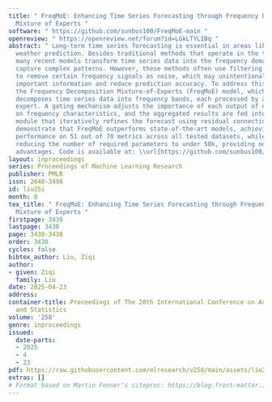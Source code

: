 ```yaml
---
title: " FreqMoE: Enhancing Time Series Forecasting through Frequency Decomposition
  Mixture of Experts "
software: " https://github.com/sunbus100/FreqMoE-main "
openreview: " https://openreview.net/forum?id=LGkLTYLIBq "
abstract: " Long-term time series forecasting is essential in areas like finance and
  weather prediction. Besides traditional methods that operate in the time domain,
  many recent models transform time series data into the frequency domain to better
  capture complex patterns. However, these methods often use filtering techniques
  to remove certain frequency signals as noise, which may unintentionally discard
  important information and reduce prediction accuracy. To address this, we propose
  the Frequency Decomposition Mixture-of-Experts (FreqMoE) model, which dynamically
  decomposes time series data into frequency bands, each processed by a specialized
  expert. A gating mechanism adjusts the importance of each output of expert based
  on frequency characteristics, and the aggregated results are fed into a prediction
  module that iteratively refines the forecast using residual connections. Our experiments
  demonstrate that FreqMoE outperforms state-of-the-art models, achieving the best
  performance on 51 out of 70 metrics across all tested datasets, while significantly
  reducing the number of required parameters to under 50k, providing notable efficiency
  advantages. Code is available at: \\url{https://github.com/sunbus100/FreqMoE-main} "
layout: inproceedings
series: Proceedings of Machine Learning Research
publisher: PMLR
issn: 2640-3498
id: liu25i
month: 0
tex_title: " FreqMoE: Enhancing Time Series Forecasting through Frequency Decomposition
  Mixture of Experts "
firstpage: 3430
lastpage: 3438
page: 3430-3438
order: 3430
cycles: false
bibtex_author: Liu, Ziqi
author:
- given: Ziqi
  family: Liu
date: 2025-04-23
address:
container-title: Proceedings of The 28th International Conference on Artificial Intelligence
  and Statistics
volume: '258'
genre: inproceedings
issued:
  date-parts:
  - 2025
  - 4
  - 23
pdf: https://raw.githubusercontent.com/mlresearch/v258/main/assets/liu25i/liu25i.pdf
extras: []
# Format based on Martin Fenner's citeproc: https://blog.front-matter.io/posts/citeproc-yaml-for-bibliographies/
---
```

